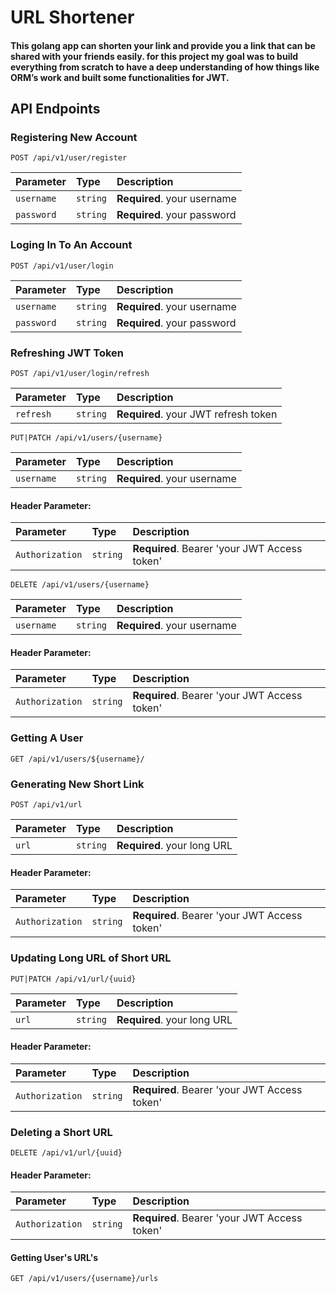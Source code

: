 # URL Shortener

#### This golang app can shorten your link and provide you a link that can be shared with your friends easily. for this project my goal was to build everything from scratch to have a deep understanding of how things like ORM’s work and built some functionalities for JWT.

## API Endpoints

### Registering New Account

```http
POST /api/v1/user/register
```

| Parameter | Type     | Description                |
| :-------- | :------- | :------------------------- |
| `username` | `string` | **Required**. your username |
| `password` | `string` | **Required**. your password |

### Loging In To An Account

```http
POST /api/v1/user/login
```

| Parameter | Type     | Description                       |
| :-------- | :------- | :-------------------------------- |
| `username`      | `string` | **Required**. your username |
| `password`      | `string` | **Required**. your password |

### Refreshing JWT Token

```http
POST /api/v1/user/login/refresh
```

| Parameter | Type     | Description                       |
| :-------- | :------- | :-------------------------------- |
| `refresh`      | `string` | **Required**. your JWT refresh token |

```http
PUT|PATCH /api/v1/users/{username}
```

| Parameter | Type     | Description                       |
| :-------- | :------- | :-------------------------------- |
| `username`      | `string` | **Required**. your username |

#### Header Parameter:
| Parameter | Type     | Description                       |
| :-------- | :------- | :-------------------------------- |
| `Authorization`      | `string` | **Required**. Bearer 'your  JWT Access token' 

```http
DELETE /api/v1/users/{username}
```

| Parameter | Type     | Description                       |
| :-------- | :------- | :-------------------------------- |
| `username`      | `string` | **Required**. your username |

#### Header Parameter:
| Parameter | Type     | Description                       |
| :-------- | :------- | :-------------------------------- |
| `Authorization`      | `string` | **Required**. Bearer 'your  JWT Access token' 

### Getting A User

```http
GET /api/v1/users/${username}/
```



### Generating New Short Link

```http
POST /api/v1/url
```

| Parameter | Type     | Description                       |
| :-------- | :------- | :-------------------------------- |
| `url`      | `string` | **Required**. your long URL |

#### Header Parameter:
| Parameter | Type     | Description                       |
| :-------- | :------- | :-------------------------------- |
| `Authorization`      | `string` | **Required**. Bearer 'your  JWT Access token' 

### Updating Long URL of Short URL

```http
PUT|PATCH /api/v1/url/{uuid}
```

| Parameter | Type     | Description                       |
| :-------- | :------- | :-------------------------------- |
| `url`      | `string` | **Required**. your long URL |

#### Header Parameter:
| Parameter | Type     | Description                       |
| :-------- | :------- | :-------------------------------- |
| `Authorization`      | `string` | **Required**. Bearer 'your  JWT Access token' 

### Deleting a Short URL

```http
DELETE /api/v1/url/{uuid} 
```
#### Header Parameter:
| Parameter | Type     | Description                       |
| :-------- | :------- | :-------------------------------- |
| `Authorization`      | `string` | **Required**. Bearer 'your  JWT Access token' 

#### Getting User's URL's

```http
GET /api/v1/users/{username}/urls
```
